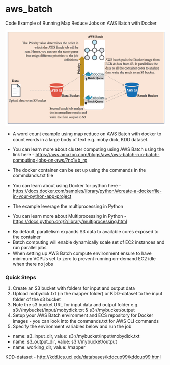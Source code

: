 
# aws_batch
Code Example of Running Map Reduce Jobs on AWS Batch with Docker

![Alt map_reduce_word_count](https://github.com/newadays/aws_batch/blob/master/aws_batch_map_reduce.png)


* A word count example using map reduce on AWS Batch with docker to count words in a large body of text e.g. moby dick, KDD dataset.
- You can learn more about cluster computing using AWS Batch using the link here -
https://aws.amazon.com/blogs/aws/aws-batch-run-batch-computing-jobs-on-aws/?nc1=b_rp
* The docker container can be set up using the commands in the commdands.txt file
- You can learn about using Docker for python here - https://docs.docker.com/samples/library/python/#create-a-dockerfile-in-your-python-app-project
* The example leverage the multiprocessing in Python
- You can learn more about Multiprocessing in Python -  https://docs.python.org/2/library/multiprocessing.html

* By default, parallelism expands S3 data to available cores exposed to the container
* Batch computing will enable dynamically scale set of EC2 instances and run parallel jobs
* When setting up AWS Batch compute environment ensure to have minimum VCPUs set to zero to prevent running on-demand EC2 idle when there no jobs

### Quick Steps
1. Create an S3 bucket with folders for input and output data
2. Upload mobydick.txt (in the mapper folder) or KDD-dataset to the input folder of the s3 bucket
3. Note the s3 bucket URL for input data and output folder e.g.  s3://mybucket/input/mobydick.txt & s3://mybucket/output
4. Setup your AWS Batch environment and ECS repository for Docker images - you can look into the commands.txt for AWS CLI commands
5. Specify the environment variables below and run the job 
* name: s3_input_dir, value: s3://mybucket/input/mobydick.txt
* name: s3_output_dir, value: s3://mybucket/output
* name: working_dir, value: /mapper


KDD-dataset - http://kdd.ics.uci.edu/databases/kddcup99/kddcup99.html
